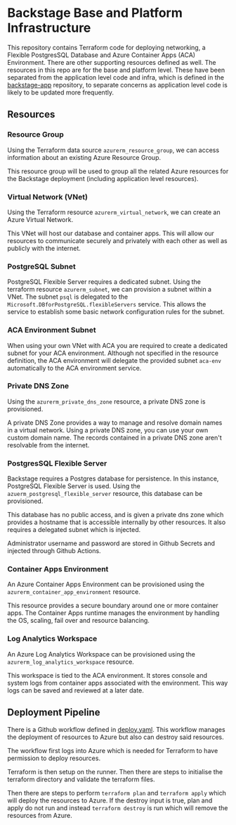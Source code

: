 # Backstage Base and Platform Infrastructure

This repository contains Terraform code for deploying networking, a Flexible PostgresSQL Database and Azure Container Apps (ACA) Environment. There  are other supporting resources defined as well. The resources in this repo are for the base and platform level. These have been separated from the application level code and infra, which is defined in the [backstage-app](https://github.com/IntegrationWorks/backstage-app) repository, to separate concerns as application level code is likely to be updated more frequently.

## Resources

### Resource Group

Using the Terraform data source `azurerm_resource_group`, we can access information about an existing Azure Resource Group.

This resource group will be used to group all the related Azure resources for the Backstage deployment (including application level resources).

### Virtual Network (VNet)

Using the Terraform resource `azurerm_virtual_network`, we can create an Azure Virtual Network.

This VNet will host our database and container apps. This will allow our resources to communicate securely and privately with each other as well as publicly with the internet.

### PostgreSQL Subnet

PostgreSQL Flexible Server requires a dedicated subnet. Using the terraform resource `azurerm_subnet`, we can provision a subnet within a VNet. The subnet `psql` is delegated to the `Microsoft.DBforPostgreSQL.flexibleServers` service. This allows the service to establish some basic network configuration rules for the subnet.

### ACA Environment Subnet

When using your own VNet with ACA you are required to create a dedicated subnet for your ACA environment. Although not specified in the resource definition, the ACA environment will delegate the provided subnet `aca-env` automatically to the ACA environment service.

### Private DNS Zone

Using the `azurerm_private_dns_zone` resource, a private DNS zone is provisioned.

A private DNS Zone provides a way to manage and resolve domain names in a  virtual network. Using a private DNS zone, you can use your own custom domain name. The records contained in a private DNS zone aren't resolvable from the internet.

### PostgresSQL Flexible Server

Backstage requires a Postgres database for persistence. In this instance, PostgreSQL Flexible Server is used. Using the `azuerm_postgresql_flexible_server` resource, this database can be provisioned.

This database has no public access, and is given a private dns zone which provides a hostname that is accessible internally by other resources. It also requires a delegated subnet which is injected.

Administrator username and password are stored in Github Secrets and injected through Github Actions.

### Container Apps Environment

An Azure Container Apps Environment can be provisioned using the `azurerm_container_app_environment` resource.

This resource provides a secure boundary around one or more container apps. The Container Apps runtime manages the environment by handling the OS, scaling, fail over and resource balancing.

### Log Analytics Workspace

An Azure Log Analytics Workspace can be provisioned using the `azurerm_log_analytics_workspace` resource.

This workspace is tied to the ACA environment. It stores console and system logs from container apps associated with the environment. This way logs can be saved and reviewed at a later date.

## Deployment Pipeline

There is a Github workflow defined in [deploy.yaml](./.github/workflows/deploy.yaml). This workflow manages the deployment of resources to Azure but also can destroy said resources.

The workflow first logs into Azure which is needed for Terraform to have permission to deploy resources.

Terraform is then setup on the runner. Then there are steps to initialise the terraform directory and validate the terraform files.

Then there are steps to perform `terraform plan` and `terraform apply` which will deploy the resources to Azure. If the destroy input is true, plan and apply do not run and instead `terraform destroy` is run which will remove the resources from Azure.
